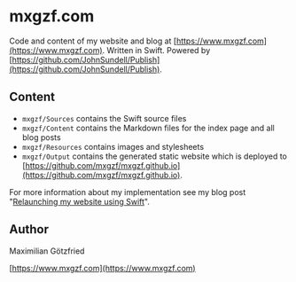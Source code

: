 # mxgzf.com
Code and content of my website and blog at [https://www.mxgzf.com](https://www.mxgzf.com). Written in Swift. Powered by [https://github.com/JohnSundell/Publish](https://github.com/JohnSundell/Publish).

## Content

- `mxgzf/Sources` contains the Swift source files
- `mxgzf/Content` contains the Markdown files for the index page and all blog posts
- `mxgzf/Resources` contains images and stylesheets
- `mxgzf/Output` contains the generated static website which is deployed to [https://github.com/mxgzf/mxgzf.github.io](https://github.com/mxgzf/mxgzf.github.io).

For more information about my implementation see my blog post "[Relaunching my website using Swift](https://www.mxgzf.com/posts/2020-03-03-Relaunching-my-website-using-Swift)".

## Author

Maximilian Götzfried

[https://www.mxgzf.com](https://www.mxgzf.com)